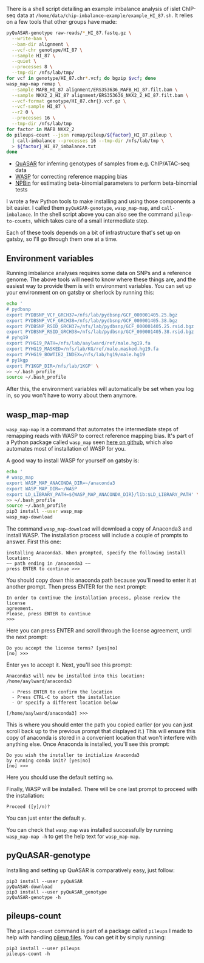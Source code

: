 There is a shell script detailing an example imbalance analysis of islet ChIP-seq data at `/home/data/chip-imbalance-example/example_HI_87.sh`. It relies on a few tools that other groups have made:

```sh
pyQuASAR-genotype raw-reads/*_HI_87.fastq.gz \
  --write-bam \
  --bam-dir alignment \
  --vcf-chr genotype/HI_87 \
  --sample HI_87 \
  --quiet \
  --processes 8 \
  --tmp-dir /nfs/lab/tmp/
for vcf in genotype/HI_87.chr*.vcf; do bgzip $vcf; done
wasp_map-map remap \
  --sample MAFB_HI_87 alignment/ERS353636_MAFB_HI_87.filt.bam \
  --sample NKX2_2_HI_87 alignment/ERS353636_NKX2_2_HI_87.filt.bam \
  --vcf-format genotype/HI_87.chr{}.vcf.gz \
  --vcf-sample HI_87 \
  --r2 0 \
  --processes 16 \
  --tmp-dir /nfs/lab/tmp
for factor in MAFB NKX2_2
do pileups-count --json remap/pileup/${factor}_HI_87.pileup \
  | call-imbalance --processes 16 --tmp-dir /nfs/lab/tmp \
  > ${factor}_HI_87_imbalance.txt
done
```

- [QuASAR](https://github.com/piquelab/QuASAR) for inferring genotypes of samples from e.g. ChIP/ATAC-seq data
- [WASP](https://github.com/bmvdgeijn/WASP) for correcting reference mapping bias
- [NPBin](https://pubmed.ncbi.nlm.nih.gov/29126153/) for estimating beta-binomial parameters to perform beta-binomial tests

I wrote a few Python tools to make installing and using those components a bit easier. I called them `pyQuASAR-genotype`, `wasp_map-map`, and `call-imbalance`. In the shell script above you can also see the command `pileup-to-counts`, which takes care of a small intermediate step.

Each of these tools depends on a bit of infrastructure that's set up on gatsby, so I'll go through them one at a time.

## Environment variables

Running imbalance analyses requires some data on SNPs and a reference genome. The above tools will need to know where these things are, and the easiest way to provide them is with environment variables. You can set up your environment on on gatsby or sherlock by running this:

```sh
echo '
# pydbsnp
export PYDBSNP_VCF_GRCH37=/nfs/lab/pydbsnp/GCF_000001405.25.bgz
export PYDBSNP_VCF_GRCH38=/nfs/lab/pydbsnp/GCF_000001405.38.bgz
export PYDBSNP_RSID_GRCH37=/nfs/lab/pydbsnp/GCF_000001405.25.rsid.bgz
export PYDBSNP_RSID_GRCH38=/nfs/lab/pydbsnp/GCF_000001405.38.rsid.bgz
# pyhg19
export PYHG19_PATH=/nfs/lab/aaylward/ref/male.hg19.fa
export PYHG19_MASKED=/nfs/lab/KG/ref/male.masked.hg19.fa
export PYHG19_BOWTIE2_INDEX=/nfs/lab/hg19/male.hg19
# py1kgp
export PY1KGP_DIR=/nfs/lab/1KGP' \
>> ~/.bash_profile
source ~/.bash_profile
```

After this, the environment variables will automatically be set when you log in, so you won't have to worry about them anymore.


## wasp_map-map

`wasp_map-map` is a command that automates the intermediate steps of remapping reads with WASP to correct reference mapping bias. It's part of a Python package called `wasp_map` seen [here on github](https://github.com/anthony-aylward/wasp_map), which also automates most of installation of WASP for you.

A good way to install WASP for yourself on gatsby is:

```sh
echo '
# wasp_map
export WASP_MAP_ANACONDA_DIR=~/anaconda3
export WASP_MAP_DIR=~/WASP
export LD_LIBRARY_PATH=${WASP_MAP_ANACONDA_DIR}/lib:$LD_LIBRARY_PATH' \
>> ~/.bash_profile
source ~/.bash_profile
pip3 install --user wasp_map
wasp_map-download
```

The command `wasp_map-download` will download a copy of Anaconda3 and install WASP. The installation process will include a couple of prompts to answer. First this one:

```
installing Anaconda3. When prompted, specify the following install location:
~~ path ending in /anaconda3 ~~
press ENTER to continue >>>
```

You should copy down this anaconda path because you'll need to enter it at another prompt. Then press ENTER for the next prompt:

```
In order to continue the installation process, please review the license
agreement.
Please, press ENTER to continue
>>> 
```

Here you can press ENTER and scroll through the license agreement, until the next prompt:

```
Do you accept the license terms? [yes|no]
[no] >>> 
```

Enter `yes` to accept it. Next, you'll see this prompt:

```
Anaconda3 will now be installed into this location:
/home/aaylward/anaconda3

  - Press ENTER to confirm the location
  - Press CTRL-C to abort the installation
  - Or specify a different location below

[/home/aaylward/anaconda3] >>> 
```

This is where you should enter the path you copied earlier (or you can just scroll back up to the previous prompt that displayed it.) This will ensure this copy of anaconda is stored in a convenient location that won't interfere with anything else. Once Anaconda is installed, you'll see this prompt:

```
Do you wish the installer to initialize Anaconda3
by running conda init? [yes|no]
[no] >>> 
```

Here you should use the default setting `no`.

Finally, WASP will be installed. There will be one last prompt to proceed with the installation:

```
Proceed ([y]/n)?
```

You can just enter the default `y`.

You can check that `wasp_map` was installed successfully by running `wasp_map-map -h` to get the help text for `wasp_map-map`.


## pyQuASAR-genotype

Installing and setting up QuASAR is comparatively easy, just follow:

```
pip3 install --user pyQuASAR
pyQuASAR-download
pip3 install --user pyQuASAR_genotype
pyQuASAR-genotype -h
```


## pileups-count

The `pileups-count` command is part of a package called `pileups` I made to help with handling [pileup files](http://www.htslib.org/doc/samtools-mpileup.html). You can get it by simply running:

```
pip3 install --user pileups
pileups-count -h
```
